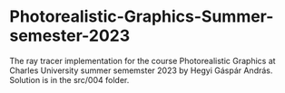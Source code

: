 # Photorealistic-Graphics-Summer-semester-2023
The ray tracer implementation for the course Photorealistic Graphics at Charles University summer sememster 2023 by Hegyi Gáspár András. Solution is in the src/004 folder.  


